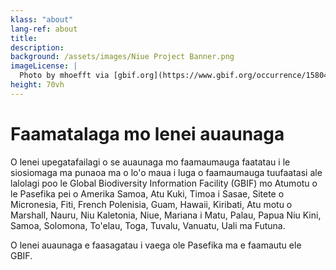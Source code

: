 ```yaml
---
klass: "about"
lang-ref: about
title: 
description: 
background: /assets/images/Niue Project Banner.png
imageLicense: |
  Photo by mhoefft via [gbif.org](https://www.gbif.org/occurrence/1580487687)
height: 70vh
---
```

# Faamatalaga mo lenei auaunaga
O lenei upegatafailagi o se auaunaga mo faamaumauga faatatau i le siosiomaga ma punaoa ma o lo'o maua i luga o faamaumauga tuufaatasi ale lalolagi poo le Global Biodiversity Information Facility (GBIF) mo Atumotu o le Pasefika pei o Amerika Samoa, Atu Kuki, Timoa i Sasae, Sitete o Micronesia, Fiti, French Polenisia, Guam, Hawaii, Kiribati, Atu motu o Marshall, Nauru, Niu Kaletonia, Niue, Mariana i Matu, Palau, Papua Niu Kini, Samoa, Solomona, To'elau, Toga, Tuvalu, Vanuatu, Uali ma Futuna.

O lenei auaunaga e faasagatau i vaega ole Pasefika ma e faamautu ele GBIF. 

